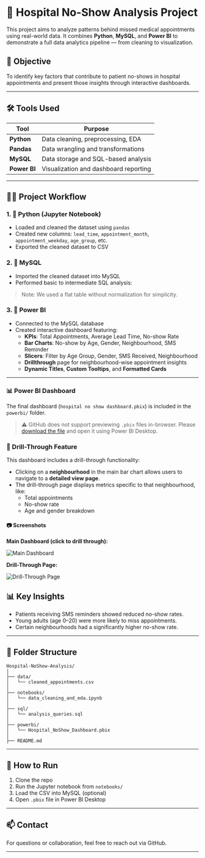 
# 🏥 Hospital No-Show Analysis Project

This project aims to analyze patterns behind missed medical appointments using real-world data. It combines **Python**, **MySQL**, and **Power BI** to demonstrate a full data analytics pipeline — from cleaning to visualization.

## 📌 Objective

To identify key factors that contribute to patient no-shows in hospital appointments and present those insights through interactive dashboards.

---

## 🛠️ Tools Used

| Tool        | Purpose                                 |
|-------------|------------------------------------------|
| **Python**  | Data cleaning, preprocessing, EDA        |
| **Pandas**  | Data wrangling and transformations       |
| **MySQL**   | Data storage and SQL-based analysis      |
| **Power BI**| Visualization and dashboard reporting    |

---

## 🧑‍💻 Project Workflow

### 1. 🔹 **Python (Jupyter Notebook)**
- Loaded and cleaned the dataset using `pandas`
- Created new columns: `lead_time`, `appointment_month`, `appointment_weekday`, `age_group`, etc.
- Exported the cleaned dataset to CSV

### 2. 🔹 **MySQL**
- Imported the cleaned dataset into MySQL
- Performed basic to intermediate SQL analysis:

> Note: We used a flat table without normalization for simplicity.

### 3. 🔹 **Power BI**
- Connected to the MySQL database
- Created interactive dashboard featuring:
  - **KPIs**: Total Appointments, Average Lead Time, No-show Rate
  - **Bar Charts**: No-show by Age, Gender, Neighbourhood, SMS Reminder
  - **Slicers**: Filter by Age Group, Gender, SMS Received, Neighbourhood
  - **Drillthrough** page for neighbourhood-wise appointment insights
  - **Dynamic Titles**, **Custom Tooltips**, and **Formatted Cards**
---

### 📊 Power BI Dashboard

The final dashboard (`hospital no show dashboard.pbix`) is included in the `powerbi/` folder.

> ⚠️ GitHub does not support previewing `.pbix` files in-browser. Please [download the file](powerbi/hospital_no_show_dashboard.pbix) and open it using Power BI Desktop.

### 🔎 Drill-Through Feature

This dashboard includes a drill-through functionality:

- Clicking on a **neighbourhood** in the main bar chart allows users to navigate to a **detailed view page**.
- The drill-through page displays metrics specific to that neighbourhood, like:
  - Total appointments
  - No-show rate
  - Age and gender breakdown

#### 📷 Screenshots

**Main Dashboard (click to drill through):**

![Main Dashboard](assets/hospital_dashboard_main.png)

**Drill-Through Page:**

![Drill-Through Page](assets/hospital_dashboard_drillthrough.png)


## 📊 Key Insights
- Patients receiving SMS reminders showed reduced no-show rates.
- Young adults (age 0–20) were more likely to miss appointments.
- Certain neighbourhoods had a significantly higher no-show rate.

---

## 📁 Folder Structure

```
Hospital-NoShow-Analysis/
│
├── data/
│   └── cleaned_appointments.csv
│
├── notebooks/
│   └── data_cleaning_and_eda.ipynb
│
├── sql/
│   └── analysis_queries.sql
│
├── powerbi/
│   └── Hospital_NoShow_Dashboard.pbix
│
├── README.md
```

---

## 🚀 How to Run
1. Clone the repo
2. Run the Jupyter notebook from `notebooks/`
3. Load the CSV into MySQL (optional)
4. Open `.pbix` file in Power BI Desktop

---

## 📫 Contact

For questions or collaboration, feel free to reach out via GitHub.

---
